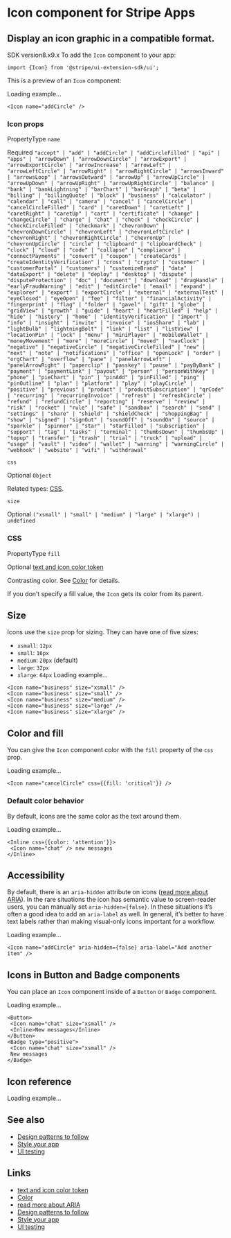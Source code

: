 # Icon component for Stripe Apps

## Display an icon graphic in a compatible format.

SDK version8.x9.x
To add the `Icon` component to your app:

```
import {Icon} from '@stripe/ui-extension-sdk/ui';
```

This is a preview of an `Icon` component:

Loading example...
```
<Icon name="addCircle" />
```

### Icon props

PropertyType
`name`

Required
`"accept" | "add" | "addCircle" | "addCircleFilled" | "api" | "apps" |
"arrowDown" | "arrowDownCircle" | "arrowExport" | "arrowExportCircle" |
"arrowIncrease" | "arrowLeft" | "arrowLeftCircle" | "arrowRight" |
"arrowRightCircle" | "arrowsInward" | "arrowsLoop" | "arrowsOutward" | "arrowUp"
| "arrowUpCircle" | "arrowUpDown" | "arrowUpRight" | "arrowUpRightCircle" |
"balance" | "bank" | "bankLightning" | "barChart" | "barGraph" | "beta" |
"billing" | "billingQuote" | "block" | "business" | "calculator" | "calendar" |
"call" | "camera" | "cancel" | "cancelCircle" | "cancelCircleFilled" | "card" |
"caretDown" | "caretLeft" | "caretRight" | "caretUp" | "cart" | "certificate" |
"change" | "changeCircle" | "charge" | "chat" | "check" | "checkCircle" |
"checkCircleFilled" | "checkmark" | "chevronDown" | "chevronDownCircle" |
"chevronLeft" | "chevronLeftCircle" | "chevronRight" | "chevronRightCircle" |
"chevronUp" | "chevronUpCircle" | "circle" | "clipboard" | "clipboardCheck" |
"clock" | "cloud" | "code" | "collapse" | "compliance" | "connectPayments" |
"convert" | "coupon" | "createCards" | "createIdentityVerification" | "cross" |
"crypto" | "customer" | "customerPortal" | "customers" | "customizeBrand" |
"data" | "dataExport" | "delete" | "deploy" | "desktop" | "dispute" |
"disputeProtection" | "doc" | "document" | "download" | "dragHandle" |
"earlyFraudWarning" | "edit" | "editCircle" | "email" | "expand" | "explorer" |
"export" | "exportCircle" | "external" | "externalTest" | "eyeClosed" |
"eyeOpen" | "fee" | "filter" | "financialActivity" | "fingerprint" | "flag" |
"folder" | "gavel" | "gift" | "globe" | "gridView" | "growth" | "guide" |
"heart" | "heartFilled" | "help" | "hide" | "history" | "home" |
"identityVerification" | "import" | "info" | "insight" | "invite" | "invoice" |
"iosShare" | "lab" | "lightBulb" | "lightningBolt" | "link" | "list" |
"listView" | "locationPin" | "lock" | "menu" | "miniPlayer" | "mobileWallet" |
"moneyMovement" | "more" | "moreCircle" | "moved" | "navClock" | "negative" |
"negativeCircle" | "negativeCircleFilled" | "new" | "next" | "note" |
"notifications" | "office" | "openLock" | "order" | "orgChart" | "overflow" |
"pane" | "panelArrowLeft" | "panelArrowRight" | "paperclip" | "passkey" |
"pause" | "payByBank" | "payment" | "paymentLink" | "payout" | "person" |
"personWithKey" | "phone" | "pieChart" | "pin" | "pinAdd" | "pinFilled" | "ping"
| "pinOutline" | "plan" | "platform" | "play" | "playCircle" | "positive" |
"previous" | "product" | "productSubscription" | "qrCode" | "recurring" |
"recurringInvoice" | "refresh" | "refreshCircle" | "refund" | "refundCircle" |
"reporting" | "reserve" | "review" | "risk" | "rocket" | "rule" | "safe" |
"sandbox" | "search" | "send" | "settings" | "share" | "shield" | "shieldCheck"
| "shoppingBag" | "show" | "signed" | "signOut" | "soundOff" | "soundOn" |
"source" | "sparkle" | "spinner" | "star" | "starFilled" | "subscription" |
"support" | "tag" | "tasks" | "terminal" | "thumbsDown" | "thumbsUp" | "topup" |
"transfer" | "trash" | "trial" | "truck" | "upload" | "usage" | "vault" |
"video" | "wallet" | "warning" | "warningCircle" | "webhook" | "website" |
"wifi" | "withdrawal"`

`css`

Optional
`Object`

Related types: [CSS](https://docs.stripe.com/stripe-apps/components/icon#css).

`size`

Optional
`("xsmall" | "small" | "medium" | "large" | "xlarge") | undefined`

### CSS

PropertyType
`fill`

Optional
[text and icon color
token](https://docs.stripe.com/stripe-apps/style#text-&-icons)

Contrasting color. See [Color](https://docs.stripe.com/stripe-apps/style#color)
for details.

If you don’t specify a fill value, the `Icon` gets its color from its parent.

## Size

Icons use the `size` prop for sizing. They can have one of five sizes:

- `xsmall`: `12px`
- `small`: `16px`
- `medium`: `20px` (default)
- `large`: `32px`
- `xlarge`: `64px`
Loading example...
```
<Icon name="business" size="xsmall" />
<Icon name="business" size="small" />
<Icon name="business" size="medium" />
<Icon name="business" size="large" />
<Icon name="business" size="xlarge" />
```

## Color and fill

You can give the `Icon` component color with the `fill` property of the `css`
prop.

Loading example...
```
<Icon name="cancelCircle" css={{fill: 'critical'}} />
```

### Default color behavior

By default, icons are the same color as the text around them.

Loading example...
```
<Inline css={{color: 'attention'}}>
 <Icon name="chat" /> new messages
</Inline>
```

## Accessibility

By default, there is an `aria-hidden` attribute on icons ([read more about
ARIA](https://developer.mozilla.org/en-US/docs/Web/Accessibility/ARIA)). In the
rare situations the icon has semantic value to screen-reader users, you can
manually set `aria-hidden={false}`. In these situations it’s often a good idea
to add an `aria-label` as well. In general, it’s better to have text labels
rather than making visual-only icons important for a workflow.

Loading example...
```
<Icon name="addCircle" aria-hidden={false} aria-label="Add another item" />
```

## Icons in Button and Badge components

You can place an `Icon` component inside of a `Button` or `Badge` component.

Loading example...
```
<Button>
 <Icon name="chat" size="xsmall" />
 <Inline>New messages</Inline>
</Button>
<Badge type="positive">
 <Icon name="chat" size="xsmall" />
 New messages
</Badge>
```

## Icon reference

Loading example...
## See also

- [Design patterns to follow](https://docs.stripe.com/stripe-apps/patterns)
- [Style your app](https://docs.stripe.com/stripe-apps/style)
- [UI testing](https://docs.stripe.com/stripe-apps/ui-testing)

## Links

- [text and icon color
token](https://docs.stripe.com/stripe-apps/style#text-&-icons)
- [Color](https://docs.stripe.com/stripe-apps/style#color)
- [read more about
ARIA](https://developer.mozilla.org/en-US/docs/Web/Accessibility/ARIA)
- [Design patterns to follow](https://docs.stripe.com/stripe-apps/patterns)
- [Style your app](https://docs.stripe.com/stripe-apps/style)
- [UI testing](https://docs.stripe.com/stripe-apps/ui-testing)